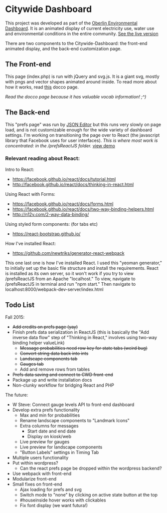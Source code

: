 # Citywide Dashboard
This project was developed as part of the [Oberlin Environmental Dashboard](http://environmentaldashboard.org/). It is an animated display of current electricity use, water use and environmental conditions in the entire community. [See the live version](http://environmentaldashboard.org/cwd-static/)

There are two components to the Citywide-Dashboard: the front-end animated display, and the back-end customization page.

## The Front-end

This page (index.php) is run with jQuery and svg.js. It is a giant svg, mostly with pngs and vector shapes animated around inside. To read more about how it works, read [this](https://cdn.rawgit.com/jeratt/Citywide-Dashboard/master/docs/main.html) docco page.

_Read the docco page because it has valuable vocab information! ;^)_

## The Back-end

This "prefs page" was run by [JSON Editor](https://github.com/jdorn/json-editor) but this runs very slowly on page load, and is not customizable enough for the wide variety of dashboard settings. I'm working on transitioning the page over to React (the javascript library that Facebook uses for user interfaces). *This is where most work is concentrated: in the /prefsReactJS folder.* [view demo](https://cdn.rawgit.com/jeratt/Citywide-Dashboard/master/prefsReactJS/dist/index.html)

### Relevant reading about React:

Intro to React:
* https://facebook.github.io/react/docs/tutorial.html
* http://facebook.github.io/react/docs/thinking-in-react.html

Using React with Forms:
* https://facebook.github.io/react/docs/forms.html
* https://facebook.github.io/react/docs/two-way-binding-helpers.html
* http://n12v.com/2-way-data-binding/

Using styled form components: (for tabs etc)
* https://react-bootstrap.github.io/

How I've installed React:
* https://github.com/newtriks/generator-react-webpack

This one last one is how I've installed React. I used this "yeoman generator," to initially set up the basic file structure and install the requirements. React is installed as its own server, so it won't work if you try to view /prefsReactJS from an Apache "localhost." To view, navigate to /prefsReactJS in terminal and run "npm start." Then navigate to localhost:8000/webpack-dev-server/index.html

## Todo List

Fall 2015:
- <del>Add credits on prefs page (yay)</del>
- Finish prefs data serialization in ReactJS (this is basically the "Add inverse data flow" step of "Thinking in React," involves using two-way binding helper valueLink)
  - <del>Message probabilities need row key for state tabs (weird bug)</del>
  - <del>Convert string data back into ints</del>
  - <del>Landscape components tab</del>
  - <del>Gauges tab</del>
  - Add and remove rows from tables
- <del>Prefs data saving and connect to CWD front-end</del>
- Package up and write installation docs
- Non-clunky workflow for bridging React and PHP

The future:
- W Steve: Connect gauge levels API to front-end dashboard
- Develop extra prefs functionality
  - Max and min for probabilities
  - Rename landscape components to "Landmark Icons"
  - Extra columns for messages
    - Start date and end date
    - Display on kiosk/web
  - Live preview for gauges
  - Live preview for landscape components
  - "Button Labels" settings in Timing Tab
- Multiple users functionality
- Put within wordpress?
  - Can the react prefs page be dropped within the wordpress backend?
- Use webpack with front-end
- Modularize front-end
- Small fixes on front-end
  - Ajax loading for prefs and svg
  - Switch mode to "none" by clicking on active state button at the top
  - #houseinside hover works with clickables
  - Fix font display (we want futura!)
